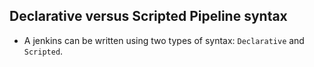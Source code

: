 ## Declarative versus Scripted Pipeline syntax
- A jenkins can be written using two types of syntax: `Declarative` and `Scripted`.